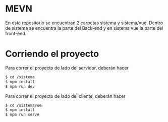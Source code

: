 # MEVN
En este repositorio se encuentran 2 carpetas sistema y sistema/vue. 
Dentro de sistema se encuentra la parte del Back-end y en sistema vue la parte del front-end.

# Corriendo el proyecto
Para correr el proyecto de lado del servidor, deberán hacer 
```sh
$ cd /sistema
$ npm install 
$ npm run dev
```

Para correr el proyecto de lado del cliente, deberán hacer 
```sh
$ cd /sistemavue
$ npm install 
$ npm run serve
```

